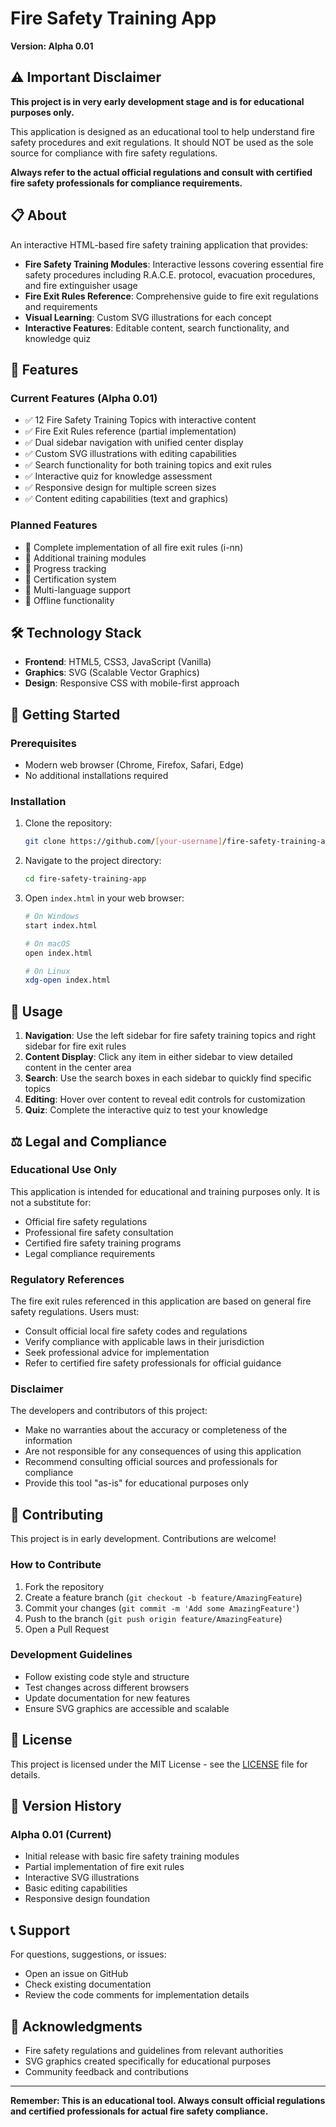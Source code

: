 # Fire Safety Training App

**Version: Alpha 0.01**

## ⚠️ Important Disclaimer

**This project is in very early development stage and is for educational purposes only.**

This application is designed as an educational tool to help understand fire safety procedures and exit regulations. It should NOT be used as the sole source for compliance with fire safety regulations.

**Always refer to the actual official regulations and consult with certified fire safety professionals for compliance requirements.**

## 📋 About

An interactive HTML-based fire safety training application that provides:

- **Fire Safety Training Modules**: Interactive lessons covering essential fire safety procedures including R.A.C.E. protocol, evacuation procedures, and fire extinguisher usage
- **Fire Exit Rules Reference**: Comprehensive guide to fire exit regulations and requirements
- **Visual Learning**: Custom SVG illustrations for each concept
- **Interactive Features**: Editable content, search functionality, and knowledge quiz

## 🚀 Features

### Current Features (Alpha 0.01)
- ✅ 12 Fire Safety Training Topics with interactive content
- ✅ Fire Exit Rules reference (partial implementation)
- ✅ Dual sidebar navigation with unified center display
- ✅ Custom SVG illustrations with editing capabilities
- ✅ Search functionality for both training topics and exit rules
- ✅ Interactive quiz for knowledge assessment
- ✅ Responsive design for multiple screen sizes
- ✅ Content editing capabilities (text and graphics)

### Planned Features
- 🔄 Complete implementation of all fire exit rules (i-nn)
- 🔄 Additional training modules
- 🔄 Progress tracking
- 🔄 Certification system
- 🔄 Multi-language support
- 🔄 Offline functionality

## 🛠️ Technology Stack

- **Frontend**: HTML5, CSS3, JavaScript (Vanilla)
- **Graphics**: SVG (Scalable Vector Graphics)
- **Design**: Responsive CSS with mobile-first approach

## 🚀 Getting Started

### Prerequisites
- Modern web browser (Chrome, Firefox, Safari, Edge)
- No additional installations required

### Installation
1. Clone the repository:
   ```bash
   git clone https://github.com/[your-username]/fire-safety-training-app.git
   ```

2. Navigate to the project directory:
   ```bash
   cd fire-safety-training-app
   ```

3. Open `index.html` in your web browser:
   ```bash
   # On Windows
   start index.html
   
   # On macOS
   open index.html
   
   # On Linux
   xdg-open index.html
   ```

## 📖 Usage

1. **Navigation**: Use the left sidebar for fire safety training topics and right sidebar for fire exit rules
2. **Content Display**: Click any item in either sidebar to view detailed content in the center area
3. **Search**: Use the search boxes in each sidebar to quickly find specific topics
4. **Editing**: Hover over content to reveal edit controls for customization
5. **Quiz**: Complete the interactive quiz to test your knowledge

## ⚖️ Legal and Compliance

### Educational Use Only
This application is intended for educational and training purposes only. It is not a substitute for:
- Official fire safety regulations
- Professional fire safety consultation
- Certified fire safety training programs
- Legal compliance requirements

### Regulatory References
The fire exit rules referenced in this application are based on general fire safety regulations. Users must:
- Consult official local fire safety codes and regulations
- Verify compliance with applicable laws in their jurisdiction
- Seek professional advice for implementation
- Refer to certified fire safety professionals for official guidance

### Disclaimer
The developers and contributors of this project:
- Make no warranties about the accuracy or completeness of the information
- Are not responsible for any consequences of using this application
- Recommend consulting official sources and professionals for compliance
- Provide this tool "as-is" for educational purposes only

## 🤝 Contributing

This project is in early development. Contributions are welcome!

### How to Contribute
1. Fork the repository
2. Create a feature branch (`git checkout -b feature/AmazingFeature`)
3. Commit your changes (`git commit -m 'Add some AmazingFeature'`)
4. Push to the branch (`git push origin feature/AmazingFeature`)
5. Open a Pull Request

### Development Guidelines
- Follow existing code style and structure
- Test changes across different browsers
- Update documentation for new features
- Ensure SVG graphics are accessible and scalable

## 📝 License

This project is licensed under the MIT License - see the [LICENSE](LICENSE) file for details.

## 🔄 Version History

### Alpha 0.01 (Current)
- Initial release with basic fire safety training modules
- Partial implementation of fire exit rules
- Interactive SVG illustrations
- Basic editing capabilities
- Responsive design foundation

## 📞 Support

For questions, suggestions, or issues:
- Open an issue on GitHub
- Check existing documentation
- Review the code comments for implementation details

## 🙏 Acknowledgments

- Fire safety regulations and guidelines from relevant authorities
- SVG graphics created specifically for educational purposes
- Community feedback and contributions

---

**Remember: This is an educational tool. Always consult official regulations and certified professionals for actual fire safety compliance.**